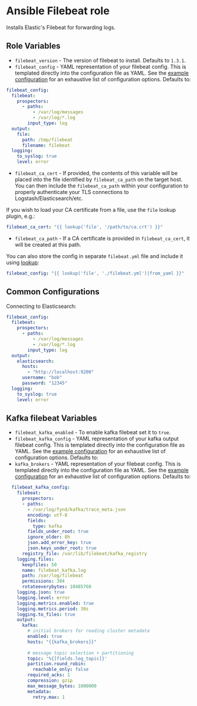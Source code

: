 Ansible Filebeat role
=========

Installs Elastic's Filebeat for forwarding logs.

Role Variables
--------------

 - `filebeat_version` - The version of filebeat to install. Defaults to `1.3.1`.
 - `filebeat_config` - YAML representation of your filebeat config. This is templated directly into the configuration file as YAML. See the [example configuration](https://github.com/elastic/beats/blob/master/filebeat/filebeat.full.yml) for an exhaustive list of configuration options. Defaults to:

  ``` yaml
  filebeat_config:
    filebeat:
      prospectors:
        - paths:
            - /var/log/messages
            - /var/log/*.log
          input_type: log
    output:
      file:
        path: /tmp/filebeat
        filename: filebeat
    logging:
      to_syslog: true
      level: error
  ```
 - `filebeat_ca_cert` - If provided, the contents of this variable will be placed into the file identified by `filebeat_ca_path` on the target host. You can then include the `filebeat_ca_path` within your configuration to properly authenticate your TLS connections to Logstash/Elasticsearch/etc.
 
  If you wish to load your CA certificate from a file, use the `file` lookup plugin, e.g.:
  ``` yaml
  filebeat_ca_cert: "{{ lookup('file', '/path/to/ca.crt') }}"
  ```
 - `filebeat_ca_path` - If a CA certificate is provided in `filebeat_ca_cert`, it will be created at this path. 

You can also store the config in separate `filebeat.yml` file and include it using [lookup](http://docs.ansible.com/ansible/playbooks_lookups.html#intro-to-lookups-getting-file-contents):

``` yaml
filebeat_config: "{{ lookup('file', './filebeat.yml')|from_yaml }}"
```

Common Configurations
---------------------

Connecting to Elasticsearch:

  ``` yaml
  filebeat_config:
    filebeat:
      prospectors:
        - paths:
            - /var/log/messages
            - /var/log/*.log
          input_type: log
    output:
      elasticsearch:
        hosts:
          - "http://localhost:9200"
        username: "bob"
        password: "12345"
    logging:
      to_syslog: true
      level: error
  ```

Kafka filebeat Variables
--------------

 - `filebeat_kafka_enabled` - To enable kafka filebeat set it to `true`.
 - `filebeat_kafka_config` - YAML representation of your kafka output filebeat config. This is templated directly into the configuration file as YAML. See the [example configuration](https://github.com/elastic/beats/blob/master/filebeat/filebeat.full.yml) for an exhaustive list of configuration options. Defaults to:
 - `kafka_brokers` - YAML representation of your filebeat config. This is templated directly into the configuration file as YAML. See the [example configuration](https://github.com/elastic/beats/blob/master/filebeat/filebeat.full.yml) for an exhaustive list of configuration options. Defaults to:

  ``` yaml
    filebeat_kafka_config:
      filebeat:
        prospectors:
        - paths:
          - /var/log/fynd/kafka/trace_meta.json
          encoding: utf-8
          fields:
            type: kafka
          fields_under_root: true
          ignore_older: 8h
          json.add_error_key: true
          json.keys_under_root: true
        registry_file: /var/lib/filebeat/kafka_registry
      logging.files:
        keepfiles: 50
        name: filebeat_kafka.log
        path: /var/log/filebeat
        permissions: 384
        rotateeverybytes: 10485760
      logging.json: true
      logging.level: error
      logging.metrics.enabled: true
      logging.metrics.period: 30s
      logging.to_files: true
      output:
        kafka:
          # initial brokers for reading cluster metadata
          enabled: true
          hosts: "{{kafka_brokers}}"
    
          # message topic selection + partitioning
          topic: '%{[fields.log_topic]}'
          partition.round_robin:
            reachable_only: false
          required_acks: 1
          compression: gzip
          max_message_bytes: 1000000
          metadata:
            retry.max: 1
  ```